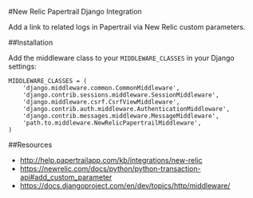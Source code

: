 #New Relic Papertrail Django Integration

Add a link to related logs in Papertrail via New Relic custom parameters.

##Installation

Add the middleware class to your `MIDDLEWARE_CLASSES` in your Django settings:

    MIDDLEWARE_CLASSES = (
        'django.middleware.common.CommonMiddleware',
        'django.contrib.sessions.middleware.SessionMiddleware',
        'django.middleware.csrf.CsrfViewMiddleware',
        'django.contrib.auth.middleware.AuthenticationMiddleware',
        'django.contrib.messages.middleware.MessageMiddleware',
        'path.to.middleware.NewRelicPapertrailMiddleware',
    )

##Resources

* <http://help.papertrailapp.com/kb/integrations/new-relic>
* <https://newrelic.com/docs/python/python-transaction-api#add_custom_parameter>
* <https://docs.djangoproject.com/en/dev/topics/http/middleware/>
